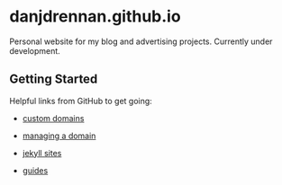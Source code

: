 # danjdrennan.github.io

Personal website for my blog and advertising projects. Currently under
development.

## Getting Started

Helpful links from GitHub to get going:

- [custom
  domains](https://docs.github.com/en/pages/configuring-a-custom-domain-for-your-github-pages-site)

- [managing a
  domain](https://docs.github.com/en/pages/configuring-a-custom-domain-for-your-github-pages-site/managing-a-custom-domain-for-your-github-pages-site)

- [jekyll
  sites](https://docs.github.com/en/pages/setting-up-a-github-pages-site-with-jekyll)

- [guides](https://support.github.com/)

